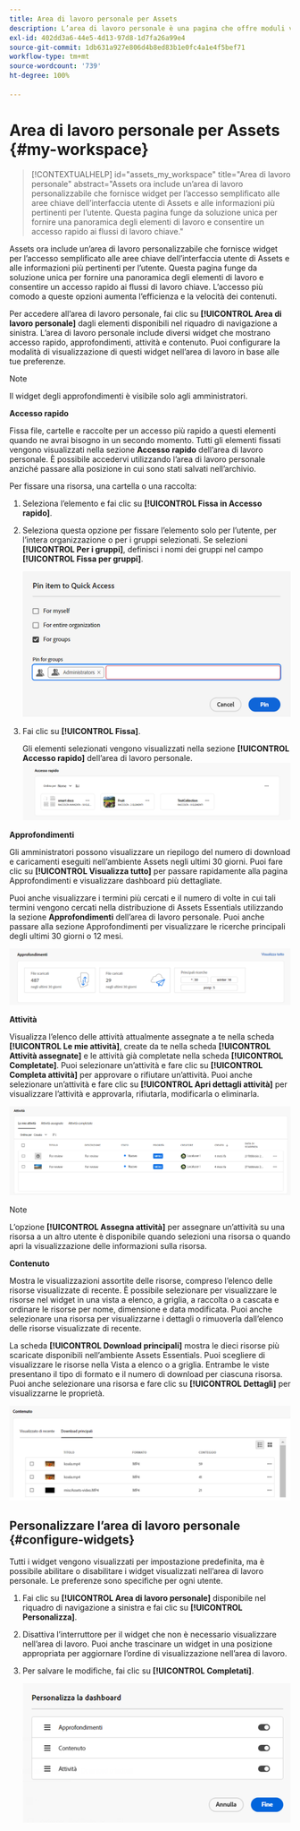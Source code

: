```yaml
---
title: Area di lavoro personale per Assets
description: L’area di lavoro personale è una pagina che offre moduli visivi personalizzabili per un accesso comodo alle aree chiave dell’interfaccia utente di Assets e alle informazioni più rilevanti per l’utente.
exl-id: 402dd3a6-44e5-4d13-97d8-1d7fa26a99e4
source-git-commit: 1db631a927e806d4b8ed83b1e0fc4a1e4f5bef71
workflow-type: tm+mt
source-wordcount: '739'
ht-degree: 100%

---
```


# Area di lavoro personale per Assets {#my-workspace}

>[!CONTEXTUALHELP]
>id="assets_my_workspace"
>title="Area di lavoro personale"
>abstract="Assets ora include un’area di lavoro personalizzabile che fornisce widget per l’accesso semplificato alle aree chiave dell’interfaccia utente di Assets e alle informazioni più pertinenti per l’utente. Questa pagina funge da soluzione unica per fornire una panoramica degli elementi di lavoro e consentire un accesso rapido ai flussi di lavoro chiave."

Assets ora include un’area di lavoro personalizzabile che fornisce widget per l’accesso semplificato alle aree chiave dell’interfaccia utente di Assets e alle informazioni più pertinenti per l’utente. Questa pagina funge da soluzione unica per fornire una panoramica degli elementi di lavoro e consentire un accesso rapido ai flussi di lavoro chiave. L’accesso più comodo a queste opzioni aumenta l’efficienza e la velocità dei contenuti.

Per accedere all’area di lavoro personale, fai clic su **[!UICONTROL Area di lavoro personale]** dagli elementi disponibili nel riquadro di navigazione a sinistra. L’area di lavoro personale include diversi widget che mostrano accesso rapido, approfondimenti, attività e contenuto. Puoi configurare la modalità di visualizzazione di questi widget nell’area di lavoro in base alle tue preferenze.

>[!NOTE]
>
>Il widget degli approfondimenti è visibile solo agli amministratori.

<!--

**New features coming soon**

Highlights upcoming features for Assets.

![New features coming soon in Workspace](assets/new-features.png)

-->



**Accesso rapido**

Fissa file, cartelle e raccolte per un accesso più rapido a questi elementi quando ne avrai bisogno in un secondo momento. Tutti gli elementi fissati vengono visualizzati nella sezione **Accesso rapido** dell’area di lavoro personale. È possibile accedervi utilizzando l’area di lavoro personale anziché passare alla posizione in cui sono stati salvati nell’archivio.

Per fissare una risorsa, una cartella o una raccolta:

1. Seleziona l’elemento e fai clic su **[!UICONTROL Fissa in Accesso rapido]**.

1. Seleziona questa opzione per fissare l’elemento solo per l’utente, per l’intera organizzazione o per i gruppi selezionati. Se selezioni **[!UICONTROL Per i gruppi]**, definisci i nomi dei gruppi nel campo **[!UICONTROL Fissa per gruppi]**.

   ![Fissa elementi per gruppi](assets/pin-items-for-groups.png)
1. Fai clic su **[!UICONTROL Fissa]**.

   Gli elementi selezionati vengono visualizzati nella sezione **[!UICONTROL Accesso rapido]** dell’area di lavoro personale.
   ![Attività nell’area di lavoro](assets/quick-access.png)

**Approfondimenti**

Gli amministratori possono visualizzare un riepilogo del numero di download e caricamenti eseguiti nell’ambiente Assets negli ultimi 30 giorni. Puoi fare clic su **[!UICONTROL Visualizza tutto]** per passare rapidamente alla pagina Approfondimenti e visualizzare dashboard più dettagliate.

Puoi anche visualizzare i termini più cercati e il numero di volte in cui tali termini vengono cercati nella distribuzione di Assets Essentials utilizzando la sezione **Approfondimenti** dell’area di lavoro personale. Puoi anche passare alla sezione Approfondimenti per visualizzare le ricerche principali degli ultimi 30 giorni o 12 mesi.

![Approfondimenti in Workspace](assets/insights.png)

**Attività**

Visualizza l’elenco delle attività attualmente assegnate a te nella scheda **[!UICONTROL Le mie attività]**, create da te nella scheda **[!UICONTROL Attività assegnate]** e le attività già completate nella scheda **[!UICONTROL Completate]**. Puoi selezionare un’attività e fare clic su **[!UICONTROL Completa attività]** per approvare o rifiutare un’attività. Puoi anche selezionare un’attività e fare clic su **[!UICONTROL Apri dettagli attività]** per visualizzare l’attività e approvarla, rifiutarla, modificarla o eliminarla.

![Attività nell’area di lavoro](assets/tasks-workspace.png)

>[!NOTE]
>
> L’opzione **[!UICONTROL Assegna attività]** per assegnare un’attività su una risorsa a un altro utente è disponibile quando selezioni una risorsa o quando apri la visualizzazione delle informazioni sulla risorsa.

**Contenuto**

Mostra le visualizzazioni assortite delle risorse, compreso l’elenco delle risorse visualizzate di recente. È possibile selezionare per visualizzare le risorse nel widget in una vista a elenco, a griglia, a raccolta o a cascata e ordinare le risorse per nome, dimensione e data modificata. Puoi anche selezionare una risorsa per visualizzarne i dettagli o rimuoverla dall’elenco delle risorse visualizzate di recente.

La scheda **[!UICONTROL Download principali]** mostra le dieci risorse più scaricate disponibili nell’ambiente Assets Essentials. Puoi scegliere di visualizzare le risorse nella Vista a elenco o a griglia. Entrambe le viste presentano il tipo di formato e il numero di download per ciascuna risorsa. Puoi anche selezionare una risorsa e fare clic su **[!UICONTROL Dettagli]** per visualizzarne le proprietà.

![Widget di contenuto nell’area di lavoro](assets/workspace-content.png)

## Personalizzare l’area di lavoro personale {#configure-widgets}

Tutti i widget vengono visualizzati per impostazione predefinita, ma è possibile abilitare o disabilitare i widget visualizzati nell’area di lavoro personale. Le preferenze sono specifiche per ogni utente.

1. Fai clic su **[!UICONTROL Area di lavoro personale]** disponibile nel riquadro di navigazione a sinistra e fai clic su **[!UICONTROL Personalizza]**.

1. Disattiva l’interruttore per il widget che non è necessario visualizzare nell’area di lavoro. Puoi anche trascinare un widget in una posizione appropriata per aggiornare l’ordine di visualizzazione nell’area di lavoro.

1. Per salvare le modifiche, fai clic su **[!UICONTROL Completati]**.

   ![Personalizzare i widget nell’area di lavoro](assets/customize-workspace.png)
